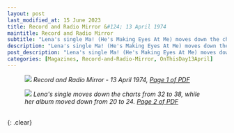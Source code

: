 ```yaml
---
layout: post
last_modified_at: 15 June 2023
title: Record and Radio Mirror &#124; 13 April 1974
maintitle: Record and Radio Mirror
subtitle: "Lena's single Ma! (He's Making Eyes At Me) moves down the charts from number 32 to number 38"
description: "Lena's single Ma! (He's Making Eyes At Me) moves down the charts from number 32 to number 38"
post_description: "Lena's single Ma! (He's Making Eyes At Me) moves down the charts from number 32 to number 38"
categories: [Magazines, Record-and-Radio-Mirror, OnThisDay13April]
---
```


<figure class="fig1">
<a href="/assets/images/magazines/1974-04-13-01-record-&-radio-mirror.png"><img src="/assets/images/magazines/1974-04-13-01-record-&-radio-mirror.png" class="full-width zoom-in" /></a>
<cite>Record and Radio Mirror - 13 April 1974, <a class="external-link" href="https://www.americanradiohistory.com/UK/Record-Mirror/70s/74/Record-Mirror-1974-04-13.pdf">Page 1 of PDF</a></cite>
</figure>

<figure class="fig2">
<a href="/assets/images/magazines/1974-04-13-02-record-&-radio-mirror.png"><img src="/assets/images/magazines/1974-04-13-02-record-&-radio-mirror.png" class="full-width zoom-in" /></a>
<cite>Lena's single moves down the charts from 32 to 38, while her album moved down from 20 to 24. <a class="external-link" href="https://www.americanradiohistory.com/UK/Record-Mirror/70s/74/Record-Mirror-1974-04-13.pdf#page=02">Page 2 of PDF</a></cite>
</figure>

<br />{: .clear}

